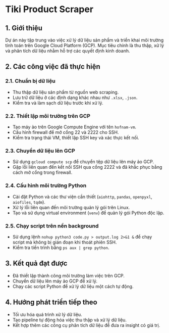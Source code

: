 # **Tiki Product Scraper**
## 1. Giới thiệu

Dự án này tập trung vào việc xử lý dữ liệu sản phẩm và triển khai môi trường tính toán trên Google Cloud Platform (GCP). Mục tiêu chính là thu thập, xử lý và phân tích dữ liệu nhằm hỗ trợ các quyết định kinh doanh.

## 2. Các công việc đã thực hiện

### 2.1. Chuẩn bị dữ liệu

- Thu thập dữ liệu sản phẩm từ nguồn web scraping.
- Lưu trữ dữ liệu ở các định dạng khác nhau như `.xlsx`, `.json`.
- Kiểm tra và làm sạch dữ liệu trước khi xử lý.

### 2.2. Thiết lập môi trường trên GCP

- Tạo máy ảo trên Google Compute Engine với tên `hofnam-vm`.
- Cấu hình firewall để mở cổng 22 và 2222 cho SSH.
- Kiểm tra trạng thái VM, thiết lập SSH key và xác thực kết nối.

### 2.3. Chuyển dữ liệu lên GCP

- Sử dụng `gcloud compute scp` để chuyển tệp dữ liệu lên máy ảo GCP.
- Gặp lỗi liên quan đến kết nối SSH qua cổng 2222 và đã khắc phục bằng cách mở cổng trong firewall.

### 2.4. Cấu hình môi trường Python

- Cài đặt Python và các thư viện cần thiết (`aiohttp`, `pandas`, `openpyxl`, `aiofiles`, `tqdm`).
- Xử lý lỗi liên quan đến môi trường quản lý gói trên Linux.
- Tạo và sử dụng virtual environment (`venv`) để quản lý gói Python độc lập.

### 2.5. Chạy script trên nền background

- Sử dụng lệnh `nohup python3 code.py > output.log 2>&1 &` để chạy script mà không bị gián đoạn khi thoát phiên SSH.
- Kiểm tra tiến trình bằng `ps aux | grep python`.

## 3. Kết quả đạt được

- Đã thiết lập thành công môi trường làm việc trên GCP.
- Chuyển dữ liệu lên máy ảo GCP để xử lý.
- Chạy các script Python để xử lý dữ liệu một cách tự động.

## 4. Hướng phát triển tiếp theo

- Tối ưu hóa quá trình xử lý dữ liệu.
- Tạo pipeline tự động hóa việc thu thập và xử lý dữ liệu.
- Kết hợp thêm các công cụ phân tích dữ liệu để đưa ra insight có giá trị.
